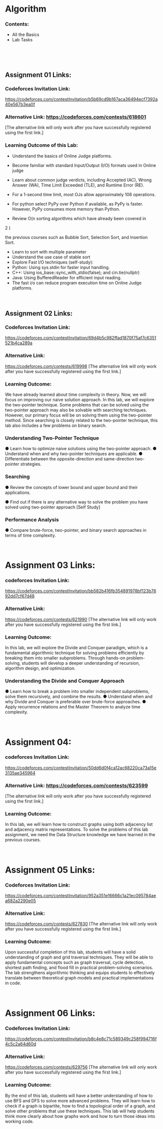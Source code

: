 # Algorithm
### Contents:
- All the Basics
- Lab Tasks
</br>
</br>
</br>

## Assignment 01 Links:
### Codeforces Invitation Link:
https://codeforces.com/contestInvitation/b5b69cd9b167aca36494ecf7392a40e567b3ea0f
### Alternative Link: https://codeforces.com/contests/618601
[The alternative link will only work after you have successfully
registered using the first link.]

### Learning Outcome of this Lab:
- Understand the basics of Online Judge platforms.
- Become familiar with standard Input/Output (I/O) formats used in
  Online judge
- Learn about common judge verdicts, including Accepted (AC), Wrong
  Answer (WA), Time Limit Exceeded (TLE), and Runtime Error (RE).

- For a 1-second time limit, most OJs allow approximately 108
  operations.
- For python select PyPy over Python if available, as PyPy is
  faster. However, PyPy consumes more memory than Python.
- Review O(n sorting algorithms which have already been covered in

2
)

the previous courses such as Bubble Sort, Selection Sort, and
Insertion Sort.
- Learn to sort with multiple parameter
- Understand the use case of stable sort
- Explore Fast I/O techniques (self-study):
- Python: Using sys.stdin for faster input handling.
- C++: Using ios_base::sync_with_stdio(false); and
  cin.tie(nullptr)
- Java: Using BufferedReader for efficient input reading.
- The fast i/o can reduce program execution time on Online
  Judge platforms.
  </br>
  </br>
  </br>


## Assignment 02 Links:
### Codeforces Invitation Link:
https://codeforces.com/contestInvitation/69d4b5c982ffad1870f75af7c6351521b4ca289a
### Alternative Link:
https://codeforces.com/contests/619998
[The alternative link will only work after you have successfully registered using the first link.]

### Learning Outcome:
We have already learned about time complexity in theory. Now, we will focus on improving our
naive solution approach. In this lab, we will explore the two-pointer technique. Some problems
that can be solved using the two-pointer approach may also be solvable with searching
techniques. However, our primary focus will be on solving them using the two-pointer method.
Since searching is closely related to the two-pointer technique, this lab also includes a few
problems on binary search.

### Understanding Two-Pointer Technique
● Learn how to optimize naive solutions using the two-pointer approach.
● Understand when and why two-pointer techniques are applicable.
● Differentiate between the opposite-direction and same-direction two-pointer
strategies.
### Searching
● Review the concepts of lower bound and upper bound and their applications.

● Find out if there is any alternative way to solve the problem you have solved using two-pointer approach [Self Study]
### Performance Analysis
● Compare brute-force, two-pointer, and binary search approaches in terms of time
complexity.
</br>
</br>
</br>

# Assignment 03 Links:
### codeforces Invitation Link:
https://codeforces.com/contestInvitation/bb582b416fb354891978bf123b7692dd7cf67d48
### Alternative Link:
https://codeforces.com/contests/621990
[The alternative link will only work after you have successfully
registered using the first link.]

### Learning Outcome:
In this lab, we will explore the Divide and Conquer paradigm, which is
a fundamental algorithmic technique for solving problems efficiently by
breaking them into smaller subproblems. Through hands-on
problem-solving, students will develop a deeper understanding of
recursion, algorithm design, and optimization.
### Understanding the Divide and Conquer Approach
● Learn how to break a problem into smaller independent
subproblems, solve them recursively, and combine the results.
● Understand when and why Divide and Conquer is preferable over
brute-force approaches.
● Apply recurrence relations and the Master Theorem to analyze time
complexity.
</br>
</br>
</br>

# Assignment 04:
### codeforces Invitation Link:
https://codeforces.com/contestInvitation/50dd6d0f4ca12ac68220ca73a15e3135ae345964
### Alternative Link: https://codeforces.com/contests/623599
[The alternative link will only work after you have successfully
registered using the first link.]

### Learning Outcome:
In this lab, we will learn how to construct graphs using both adjacency
list and adjacency matrix representations. To solve the problems of
this lab assignment, we need the Data Structure knowledge we have
learned in the previous courses.
</br>
</br>
</br>

# Assignment 05 Links:

### Codeforces Invitation Link:
https://codeforces.com/contestInvitation/952a351e16666c1a21ec095784aea682a2290e05

### Alternative Link:
https://codeforces.com/contests/627830
[The alternative link will only work after you have successfully registered using the first link.]

### Learning Outcome:
Upon successful completion of this lab, students will have a solid understanding of graph and
grid traversal techniques. They will be able to apply fundamental concepts such as graph
traversal, cycle detection, shortest path finding, and flood fill in practical problem-solving
scenarios. The lab strengthens algorithmic thinking and equips students to effectively translate
between theoretical graph models and practical implementations in code.
</br>
</br>
</br>

# Assignment 06 Links:

### Codeforces Invitation Link:
https://codeforces.com/contestInvitation/b8c4e8c71c589349c258f994716f4c5c2a64d60d

### Alternative Link:
https://codeforces.com/contests/629756
[The alternative link will only work after you have successfully registered using the first link.]

### Learning Outcome:
By the end of this lab, students will have a better understanding of how to use BFS and DFS to
solve more advanced problems. They will learn how to check if a graph is bipartite, how to find a
topological order of a graph, and solve other problems that use these techniques. This lab will
help students think more clearly about how graphs work and how to turn those ideas into
working code.
</br>
</br>
</br>